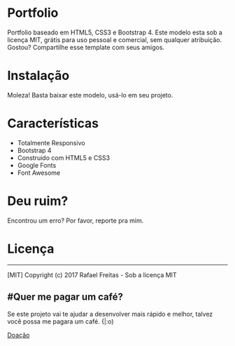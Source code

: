 # Portfolio
Portfolio baseado em HTML5, CSS3 e Bootstrap 4. Este modelo esta sob a licença MIT, grátis para uso pessoal e comercial, sem qualquer atribuição. Gostou? Compartilhe esse template com seus amigos.

# Instalação
Moleza! Basta baixar este modelo, usá-lo em seu projeto.

# Características
- Totalmente Responsivo
- Bootstrap 4
- Construido com HTML5 e CSS3
- Google Fonts
- Font Awesome

# Deu ruim?
Encontrou um erro? Por favor, reporte pra mim.

# Licença
---

[MIT] Copyright (c) 2017 Rafael Freitas - Sob a licença MIT

#Quer me pagar um café?
---

Se este projeto vai te ajudar a desenvolver mais rápido e melhor, talvez você possa me pagara um café. {|:o)

[Doação](https://pag.ae/bhrDSgZ)
